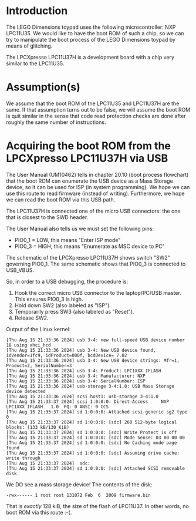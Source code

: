 # Introduction

The LEGO Dimensions toypad uses the following microcontroller: NXP 
LPC11U35. We would like to have the boot ROM of such a chip, so we can 
try to manipulate the boot process of the LEGO Dimensions toypad by 
means of glitching.

The LPCXpresso LPC11U37H is a development board with a chip very similar 
to the LPC11U35.

# Assumption(s)

We assume that the boot ROM of the LPC11U35 and LPC11U37H are the same. 
If that assumption turns out to be false, we will assume the boot ROM is 
quit similar in the sense that code read protection checks are done 
after roughly the same number of instructions.

# Acquiring the boot ROM from the LPCXpresso LPC11U37H via USB

The User Manual (UM10462) tells in chapter 20.10 (boot process 
flowchart) that the boot ROM can enumerate the USB device as a Mass 
Storage device, so it can be used for ISP (in system programming). We 
hope we can use this route to read firmware (instead of writing). 
Furthermore, we hope we can read the boot ROM via this USB path.

The LPC11U37H is connected one of the micro USB connectors: the one that 
is closest to the SWD header.

The User Manual also tells us we must set the following pins:
* PIO0_1 = LOW, this means "Enter ISP mode"
* PIO0_3 = HIGH, this means "Enumerate as MSC device to PC"

The schematic of the LPCXpresso LPC11U37H shows switch "SW2" governing 
PIO0_1. The same schematic shows that PIO0_3 is connected to USB_VBUS.

So, in order to a USB debugging, the procedure is:
1. Hook the correct micro USB connector to the laptop/PC/USB master. This ensures PIO0_3 is high.
2. Hold down SW2 (also labeled as "ISP").
3. Temporarily press SW3 (also labeled as "Reset").
4. Release SW2.

Output of the Linux kernel:
```
[Thu Aug 15 21:33:36 2024] usb 3-4: new full-speed USB device number 18 using xhci_hcd
[Thu Aug 15 21:33:36 2024] usb 3-4: New USB device found, idVendor=1fc9, idProduct=000f, bcdDevice= 7.02
[Thu Aug 15 21:33:36 2024] usb 3-4: New USB device strings: Mfr=1, Product=2, SerialNumber=3
[Thu Aug 15 21:33:36 2024] usb 3-4: Product: LPC1XXX IFLASH
[Thu Aug 15 21:33:36 2024] usb 3-4: Manufacturer: NXP
[Thu Aug 15 21:33:36 2024] usb 3-4: SerialNumber: ISP
[Thu Aug 15 21:33:36 2024] usb-storage 3-4:1.0: USB Mass Storage device detected
[Thu Aug 15 21:33:36 2024] scsi host1: usb-storage 3-4:1.0
[Thu Aug 15 21:33:37 2024] scsi 1:0:0:0: Direct-Access     NXP      LPC1XXX IFLASH   1.0  PQ: 0 ANSI: 0 CCS
[Thu Aug 15 21:33:37 2024] sd 1:0:0:0: Attached scsi generic sg2 type 0
[Thu Aug 15 21:33:37 2024] sd 1:0:0:0: [sdc] 260 512-byte logical blocks: (133 kB/130 KiB)
[Thu Aug 15 21:33:37 2024] sd 1:0:0:0: [sdc] Write Protect is off
[Thu Aug 15 21:33:37 2024] sd 1:0:0:0: [sdc] Mode Sense: 03 00 00 00
[Thu Aug 15 21:33:37 2024] sd 1:0:0:0: [sdc] No Caching mode page found
[Thu Aug 15 21:33:37 2024] sd 1:0:0:0: [sdc] Assuming drive cache: write through
[Thu Aug 15 21:33:37 2024]  sdc:
[Thu Aug 15 21:33:37 2024] sd 1:0:0:0: [sdc] Attached SCSI removable disk
```

We DO see a mass storage device! The contents of the disk:
```
-rwx------ 1 root root 131072 Feb  6  2009 firmware.bin
```

That is _exactly_ 128 kiB, the size of the flash of LPC11U37. In other 
words, no boot ROM via this route :-(.
